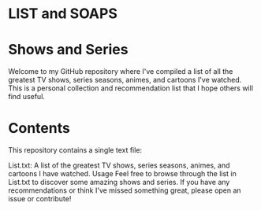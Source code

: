 # LIST and SOAPS
# Shows and Series
Welcome to my GitHub repository where I've compiled a list of all the greatest TV shows, series seasons, animes, and cartoons I've watched. This is a personal collection and recommendation list that I hope others will find useful.

# Contents
This repository contains a single text file:

List.txt: A list of the greatest TV shows, series seasons, animes, and cartoons I have watched.
Usage
Feel free to browse through the list in List.txt to discover some amazing shows and series. If you have any recommendations or think I've missed something great, please open an issue or contribute!

